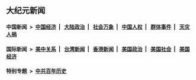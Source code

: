 ## 大纪元新闻

#### 中国新闻 &nbsp;>&nbsp; [中国经济](indexes/ncid283/README.md?05291645) &nbsp;| &nbsp; [大陆政治](indexes/ncid277/README.md?05291645) &nbsp;| &nbsp; [社会万象](indexes/ncid282/README.md?05291645) &nbsp;| &nbsp; [中国人权](indexes/ncid278/README.md?05291645) &nbsp;| &nbsp; [群体事件](indexes/ncid279/README.md?05291645) &nbsp;| &nbsp; [天灾人祸](indexes/ncid280/README.md?05291645)

#### 国际新闻 &nbsp;>&nbsp; [美中关系](indexes/nf1412576/README.md?05291645) &nbsp;| &nbsp; [台湾新闻](indexes/ncid1349361/README.md?05291645) &nbsp;| &nbsp; [香港新闻](indexes/ncid1349362/README.md?05291645) &nbsp;| &nbsp; [美国政治](indexes/ncid1078159/README.md?05291645) &nbsp;| &nbsp; [美国社会](indexes/ncid1078160/README.md?05291645) &nbsp;| &nbsp; [美国经济](indexes/ncid1078158/README.md?05291645)

#### 特别专题 &nbsp;>&nbsp; [中共百年历史](https://github.com/easy2view/epoch-special/blob/master/README.md?05291645)  
